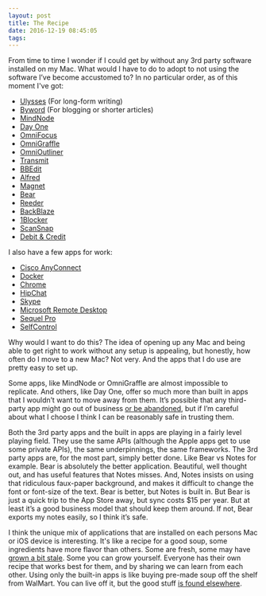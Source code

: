 ```yaml
---
layout: post
title: The Recipe
date: 2016-12-19 08:45:05
tags: 
---
```


From time to time I wonder if I could get by without any 3rd party software installed on my Mac. What would I have to do to adopt to not using the software I’ve become accustomed to? In no particular order, as of this moment I've got:

- [Ulysses](https://ulyssesapp.com) (For long-form writing)
- [Byword](https://www.bywordapp.com) (For blogging or shorter articles)
- [MindNode](https://mindnode.com)
- [Day One](http://dayoneapp.com)
- [OmniFocus](https://www.omnigroup.com)
- [OmniGraffle](https://www.omnigroup.com)
- [OmniOutliner](https://www.omnigroup.com)
- [Transmit](https://panic.com/transmit/)
- [BBEdit](http://www.barebones.com/products/bbedit/index.html)
- [Alfred](https://www.alfredapp.com)
- [Magnet](http://magnet.crowdcafe.com)
- [Bear](http://www.bear-writer.com)
- [Reeder](http://reederapp.com)
- [BackBlaze](https://www.backblaze.com)
- [1Blocker](http://1blocker.com)
- [ScanSnap](http://www.fujitsu.com/us/products/computing/peripheral/scanners/scansnap/directory/)
- [Debit & Credit](https://itunes.apple.com/us/app/debit-credit-personal-finance/id882637543?mt=8)

I also have a few apps for work:

- [Cisco AnyConnect](http://www.cisco.com/c/en/us/support/security/anyconnect-secure-mobility-client/tsd-products-support-series-home.html)
- [Docker](https://www.docker.com)
- [Chrome](https://www.google.com/chrome/)
- [HipChat](http://hipchat.com)
- [Skype](https://www.skype.com/en/)
- [Microsoft Remote Desktop](https://itunes.apple.com/us/app/microsoft-remote-desktop/id715768417?mt=12)
- [Sequel Pro](http://www.sequelpro.com)
- [SelfControl](http://selfcontrolapp.com)

Why would I want to do this? The idea of opening up any Mac and being able to get right to work without any setup is appealing, but honestly, how often do I move to a new Mac? Not very. And the apps that I do use are pretty easy to set up. 

Some apps, like MindNode or OmniGraffle are almost impossible to replicate. And others, like Day One, offer so much more than built in apps that I wouldn’t want to move away from them. It’s possible that any third-party app might go out of business [or be abandoned](https://plausible.coop/voodoopad/), but if I’m careful about what I choose I think I can be reasonably safe in trusting them. 

Both the 3rd party apps and the built in apps are playing in a fairly level playing field. They use the same APIs (although the Apple apps get to use some private APIs), the same underpinnings, the same frameworks. The 3rd party apps are, for the most part, simply better done. Like Bear vs Notes for example. Bear is absolutely the better application. Beautiful, well thought out, and has useful features that Notes misses. And, Notes insists on using that ridiculous faux-paper background, and makes it difficult to change the font or font-size of the text. Bear is better, but Notes is built in. But Bear is just a quick trip to the App Store away, but sync costs $15 per year. But at least it’s a good business model that should keep them around. If not, Bear exports my notes easily, so I think it’s safe. 

I think the unique mix of applications that are installed on each persons Mac or iOS device is interesting. It's like a recipe for a good soup, some ingredients have more flavor than others. Some are fresh, some may have [grown a bit stale](http://www.barebones.com/products/Yojimbo/). Some you can grow yourself. Everyone has their own recipe that works best for them, and by sharing we can learn from each other. Using only the built-in apps is like buying pre-made soup off the shelf from WalMart. You can live off it, but the good stuff [is found elsewhere](http://thesweetsetup.com). 
